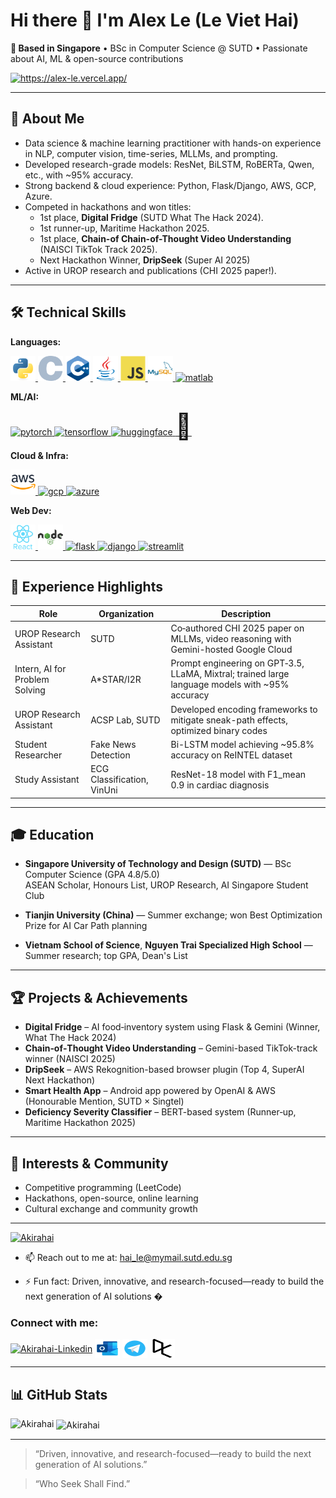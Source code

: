 # Hi there 👋 I'm Alex Le (Le Viet Hai)

**📍 Based in Singapore** • BSc in Computer Science @ SUTD • Passionate about AI, ML & open-source contributions

<p align="left">
  <a href="https://alex-le.vercel.app/" target="blank">
    <img src="https://img.shields.io/badge/Visit_My_Portfolio-https://alex--le.vercel.app/-0e75b6?style=for-the-badge" alt="https://alex-le.vercel.app/ ">
  </a>
</p>

---

## 🚀 About Me

- Data science & machine learning practitioner with hands-on experience in NLP, computer vision, time-series, MLLMs, and prompting.
- Developed research-grade models: ResNet, BiLSTM, RoBERTa, Qwen, etc., with ~95% accuracy.
- Strong backend & cloud experience: Python, Flask/Django, AWS, GCP, Azure.
- Competed in hackathons and won titles:  
  - 1st place, **Digital Fridge** (SUTD What The Hack 2024).
  - 1st runner-up, Maritime Hackathon 2025.
  - 1st place, **Chain-of Chain-of-Thought Video Understanding** (NAISCI TikTok Track 2025).
  - Next Hackathon Winner, **DripSeek** (Super AI 2025)
- Active in UROP research and publications (CHI 2025 paper!).

---

## 🛠️ Technical Skills

**Languages:** 
<p align="left">
<a href="https://www.python.org" target="_blank" rel="noreferrer"> <img src="https://raw.githubusercontent.com/devicons/devicon/master/icons/python/python-original.svg" alt="python" width="40" height="40"/> </a>
<a href="https://www.cprogramming.com/" target="_blank" rel="noreferrer"> <img src="https://raw.githubusercontent.com/devicons/devicon/master/icons/c/c-original.svg" alt="c" width="40" height="40"/> </a>
<a href="https://www.w3schools.com/cpp/" target="_blank" rel="noreferrer"> <img src="https://raw.githubusercontent.com/devicons/devicon/master/icons/cplusplus/cplusplus-original.svg" alt="cplusplus" width="40" height="40"/> </a>
<a href="https://www.java.com" target="_blank" rel="noreferrer"> <img src="https://raw.githubusercontent.com/devicons/devicon/master/icons/java/java-original.svg" alt="java" width="40" height="40"/> </a>
<a href="https://developer.mozilla.org/en-US/docs/Web/JavaScript" target="_blank" rel="noreferrer"> <img src="https://raw.githubusercontent.com/devicons/devicon/master/icons/javascript/javascript-original.svg" alt="javascript" width="40" height="40"/> </a>
<a href="https://www.mysql.com/" target="_blank" rel="noreferrer"> <img src="https://raw.githubusercontent.com/devicons/devicon/master/icons/mysql/mysql-original-wordmark.svg" alt="sql" width="40" height="40"/> </a>
<a href="https://www.mathworks.com/" target="_blank" rel="noreferrer"> <img src="https://upload.wikimedia.org/wikipedia/commons/2/21/Matlab_Logo.png" alt="matlab" width="40" height="40"/> </a>
</p>

**ML/AI:** 
<p align="left">
<a href="https://pytorch.org/" target="_blank" rel="noreferrer"> <img src="https://www.vectorlogo.zone/logos/pytorch/pytorch-icon.svg" alt="pytorch" width="40" height="40"/> </a>
<a href="https://www.tensorflow.org" target="_blank" rel="noreferrer"> <img src="https://www.vectorlogo.zone/logos/tensorflow/tensorflow-icon.svg" alt="tensorflow" width="40" height="40"/> </a>
<a href="https://huggingface.co/" target="_blank" rel="noreferrer"> <img src="https://huggingface.co/front/assets/huggingface_logo-noborder.svg" alt="huggingface" width="40" height="40"/> </a>
<a href="https://www.langchain.com/" target="_blank" rel="noreferrer"> <span style="font-size: 40px;">🦜</span> </a>
</p>

**Cloud & Infra:** 
<p align="left">
<a href="https://aws.amazon.com" target="_blank" rel="noreferrer"> <img src="https://raw.githubusercontent.com/devicons/devicon/master/icons/amazonwebservices/amazonwebservices-original-wordmark.svg" alt="aws" width="40" height="40"/> </a>
<a href="https://cloud.google.com/" target="_blank" rel="noreferrer"> <img src="https://www.vectorlogo.zone/logos/google_cloud/google_cloud-icon.svg" alt="gcp" width="40" height="40"/> </a>
<a href="https://azure.microsoft.com/" target="_blank" rel="noreferrer"> <img src="https://www.vectorlogo.zone/logos/microsoft_azure/microsoft_azure-icon.svg" alt="azure" width="40" height="40"/> </a>
</p>

**Web Dev:** 
<p align="left">
<a href="https://reactjs.org/" target="_blank" rel="noreferrer"> <img src="https://raw.githubusercontent.com/devicons/devicon/master/icons/react/react-original-wordmark.svg" alt="react" width="40" height="40"/> </a>
<a href="https://nodejs.org" target="_blank" rel="noreferrer"> <img src="https://raw.githubusercontent.com/devicons/devicon/master/icons/nodejs/nodejs-original-wordmark.svg" alt="nodejs" width="40" height="40"/> </a>
<a href="https://flask.palletsprojects.com/" target="_blank" rel="noreferrer"> <img src="https://cdn.jsdelivr.net/gh/devicons/devicon/icons/flask/flask-original.svg" alt="flask" width="40" height="40"/> </a>
<a href="https://www.djangoproject.com/" target="_blank" rel="noreferrer"> <img src="https://cdn.worldvectorlogo.com/logos/django.svg" alt="django" width="40" height="40"/> </a>
<a href="https://streamlit.io/" target="_blank" rel="noreferrer"> <img src="https://streamlit.io/images/brand/streamlit-mark-color.png" alt="streamlit" width="40" height="40"/> </a>
</p>

---

## 💼 Experience Highlights

| Role | Organization | Description |
|------|--------------|-------------|
| UROP Research Assistant | SUTD | Co‑authored CHI 2025 paper on MLLMs, video reasoning with Gemini-hosted Google Cloud |
| Intern, AI for Problem Solving | A*STAR/I2R | Prompt engineering on GPT‑3.5, LLaMA, Mixtral; trained large language models with ~95% accuracy |
| UROP Research Assistant | ACSP Lab, SUTD | Developed encoding frameworks to mitigate sneak-path effects, optimized binary codes |
| Student Researcher | Fake News Detection | Bi-LSTM model achieving ~95.8% accuracy on ReINTEL dataset |
| Study Assistant | ECG Classification, VinUni | ResNet-18 model with F1_mean 0.9 in cardiac diagnosis |

---

## 🎓 Education

- **Singapore University of Technology and Design (SUTD)** — BSc Computer Science (GPA 4.8/5.0)  
  ASEAN Scholar, Honours List, UROP Research, AI Singapore Student Club

- **Tianjin University (China)** — Summer exchange; won Best Optimization Prize for AI Car Path planning

- **Vietnam School of Science**, **Nguyen Trai Specialized High School** — Summer research; top GPA, Dean's List

---

## 🏆 Projects & Achievements

- **Digital Fridge** – AI food‑inventory system using Flask & Gemini (Winner, What The Hack 2024)  
- **Chain‑of‑Thought Video Understanding** – Gemini-based TikTok-track winner (NAISCI 2025)  
- **DripSeek** – AWS Rekognition-based browser plugin (Top 4, SuperAI Next Hackathon)  
- **Smart Health App** – Android app powered by OpenAI & AWS (Honourable Mention, SUTD × Singtel)  
- **Deficiency Severity Classifier** – BERT-based system (Runner‑up, Maritime Hackathon 2025)

---

## 🌱 Interests & Community

- Competitive programming (LeetCode)  
- Hackathons, open-source, online learning  
- Cultural exchange and community growth

---

<p align="left"> <a href="https://github.com/ryo-ma/github-profile-trophy"><img src="https://github-profile-trophy.vercel.app/?username=Akirahai" alt="Akirahai" /></a> </p>

- 📫 Reach out to me at: hai_le@mymail.sutd.edu.sg

- ⚡ Fun fact: Driven, innovative, and research-focused—ready to build the next generation of AI solutions �

<h3 align="left">Connect with me:</h3>
<p align="left">
<a href="https://www.linkedin.com/in/hai-le-260a1a23b/" target="blank"><img align="center" src="https://raw.githubusercontent.com/rahuldkjain/github-profile-readme-generator/master/src/images/icons/Social/linked-in-alt.svg" alt="Akirahai-Linkedin" height="30" width="40"/></a>
<a href="hai_le@mymail.sutd.edu.sg" target="blank"><img align="center" src="./assets/icons/icons8-outlook.svg" alt="Akirahai-Outlook" height="30" width="40"/></a>
<a href="https://t.me/viethai_le" target="blank"><img align="center" src="./assets/icons/icons8-telegram.svg" alt="Akirahai-Telegram" height="30" width="40"/></a>
<a href="https://www.datacamp.com/portfolio/lehaivin03" target="blank"><img align="center" src="./assets/icons/datacamp.svg" alt="Akirahai-DataCamp" height="30" width="40"/></a>
</p>


---

## 📊 GitHub Stats

<p><img align="left" src="https://github-readme-stats.vercel.app/api/top-langs?username=Akirahai&show_icons=true&locale=en&layout=compact" alt="Akirahai" /></p>

<p>&nbsp;<img align="center" src="https://github-readme-stats.vercel.app/api?username=Akirahai&show_icons=true&locale=en" alt="Akirahai" /></p>

<!-- ![Alex's GitHub stats](https://github-readme-stats.vercel.app/api?username=Akirahai&show_icons=true&theme=radical) -->

---

> “Driven, innovative, and research-focused—ready to build the next generation of AI solutions.” 

> “Who Seek Shall Find.” 